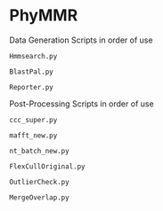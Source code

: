 # PhyMMR

Data Generation Scripts in order of use

	Hmmsearch.py

	BlastPal.py

	Reporter.py


Post-Processing Scripts in order of use

	ccc_super.py

	mafft_new.py

	nt_batch_new.py

	FlexCullOriginal.py

	OutlierCheck.py
	
	MergeOverlap.py


